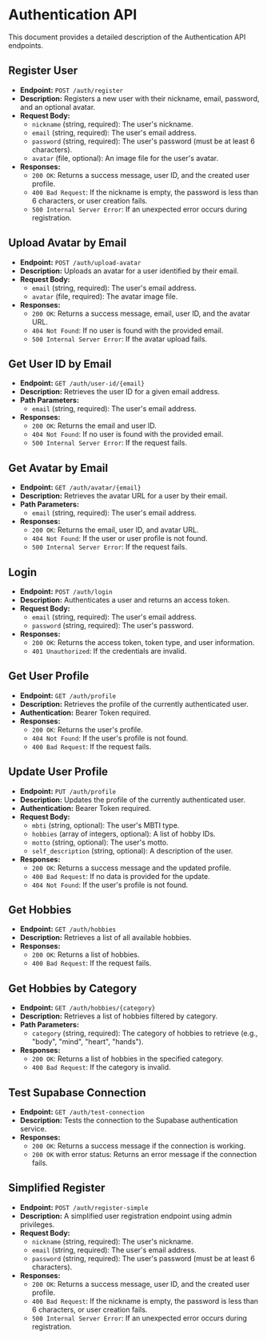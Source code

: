 # Authentication API

This document provides a detailed description of the Authentication API endpoints.

## Register User

- **Endpoint:** `POST /auth/register`
- **Description:** Registers a new user with their nickname, email, password, and an optional avatar.
- **Request Body:**
  - `nickname` (string, required): The user's nickname.
  - `email` (string, required): The user's email address.
  - `password` (string, required): The user's password (must be at least 6 characters).
  - `avatar` (file, optional): An image file for the user's avatar.
- **Responses:**
  - `200 OK`: Returns a success message, user ID, and the created user profile.
  - `400 Bad Request`: If the nickname is empty, the password is less than 6 characters, or user creation fails.
  - `500 Internal Server Error`: If an unexpected error occurs during registration.

## Upload Avatar by Email

- **Endpoint:** `POST /auth/upload-avatar`
- **Description:** Uploads an avatar for a user identified by their email.
- **Request Body:**
  - `email` (string, required): The user's email address.
  - `avatar` (file, required): The avatar image file.
- **Responses:**
  - `200 OK`: Returns a success message, email, user ID, and the avatar URL.
  - `404 Not Found`: If no user is found with the provided email.
  - `500 Internal Server Error`: If the avatar upload fails.

## Get User ID by Email

- **Endpoint:** `GET /auth/user-id/{email}`
- **Description:** Retrieves the user ID for a given email address.
- **Path Parameters:**
  - `email` (string, required): The user's email address.
- **Responses:**
  - `200 OK`: Returns the email and user ID.
  - `404 Not Found`: If no user is found with the provided email.
  - `500 Internal Server Error`: If the request fails.

## Get Avatar by Email

- **Endpoint:** `GET /auth/avatar/{email}`
- **Description:** Retrieves the avatar URL for a user by their email.
- **Path Parameters:**
  - `email` (string, required): The user's email address.
- **Responses:**
  - `200 OK`: Returns the email, user ID, and avatar URL.
  - `404 Not Found`: If the user or user profile is not found.
  - `500 Internal Server Error`: If the request fails.

## Login

- **Endpoint:** `POST /auth/login`
- **Description:** Authenticates a user and returns an access token.
- **Request Body:**
  - `email` (string, required): The user's email address.
  - `password` (string, required): The user's password.
- **Responses:**
  - `200 OK`: Returns the access token, token type, and user information.
  - `401 Unauthorized`: If the credentials are invalid.

## Get User Profile

- **Endpoint:** `GET /auth/profile`
- **Description:** Retrieves the profile of the currently authenticated user.
- **Authentication:** Bearer Token required.
- **Responses:**
  - `200 OK`: Returns the user's profile.
  - `404 Not Found`: If the user's profile is not found.
  - `400 Bad Request`: If the request fails.

## Update User Profile

- **Endpoint:** `PUT /auth/profile`
- **Description:** Updates the profile of the currently authenticated user.
- **Authentication:** Bearer Token required.
- **Request Body:**
  - `mbti` (string, optional): The user's MBTI type.
  - `hobbies` (array of integers, optional): A list of hobby IDs.
  - `motto` (string, optional): The user's motto.
  - `self_description` (string, optional): A description of the user.
- **Responses:**
  - `200 OK`: Returns a success message and the updated profile.
  - `400 Bad Request`: If no data is provided for the update.
  - `404 Not Found`: If the user's profile is not found.

## Get Hobbies

- **Endpoint:** `GET /auth/hobbies`
- **Description:** Retrieves a list of all available hobbies.
- **Responses:**
  - `200 OK`: Returns a list of hobbies.
  - `400 Bad Request`: If the request fails.

## Get Hobbies by Category

- **Endpoint:** `GET /auth/hobbies/{category}`
- **Description:** Retrieves a list of hobbies filtered by category.
- **Path Parameters:**
  - `category` (string, required): The category of hobbies to retrieve (e.g., "body", "mind", "heart", "hands").
- **Responses:**
  - `200 OK`: Returns a list of hobbies in the specified category.
  - `400 Bad Request`: If the category is invalid.

## Test Supabase Connection

- **Endpoint:** `GET /auth/test-connection`
- **Description:** Tests the connection to the Supabase authentication service.
- **Responses:**
  - `200 OK`: Returns a success message if the connection is working.
  - `200 OK` with error status: Returns an error message if the connection fails.

## Simplified Register

- **Endpoint:** `POST /auth/register-simple`
- **Description:** A simplified user registration endpoint using admin privileges.
- **Request Body:**
  - `nickname` (string, required): The user's nickname.
  - `email` (string, required): The user's email address.
  - `password` (string, required): The user's password (must be at least 6 characters).
- **Responses:**
  - `200 OK`: Returns a success message, user ID, and the created user profile.
  - `400 Bad Request`: If the nickname is empty, the password is less than 6 characters, or user creation fails.
  - `500 Internal Server Error`: If an unexpected error occurs during registration.
